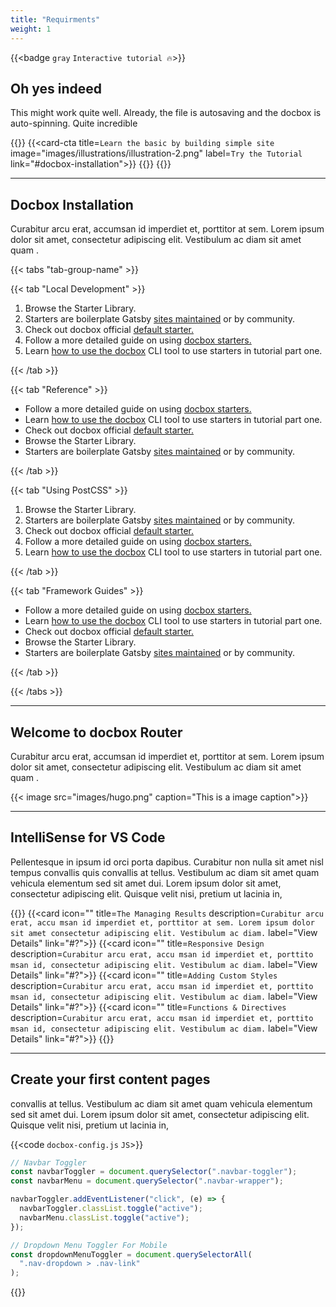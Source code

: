 ```yaml
---
title: "Requirments"
weight: 1
---
```


{{<badge `gray` `Interactive tutorial 🔥`>}}

## Oh yes indeed

This might work quite well. Already, the file is autosaving and the docbox is auto-spinning. Quite incredible

{{<card-cta-wrapper>}}
{{<card-cta title=`Learn the basic by building simple site` image="images/illustrations/illustration-2.png" label=`Try the Tutorial` link="#docbox-installation">}}
{{<card-cta title="Start using Docbox in your Website" image="images/illustrations/illustration-1.png" label="Quick Start" link="#welcome-to-docbox-router">}}
{{</card-cta-wrapper>}}

---

## Docbox Installation

Curabitur arcu erat, accumsan id imperdiet et, porttitor at sem. Lorem ipsum dolor sit amet, consectetur adipiscing elit. Vestibulum ac diam sit amet quam .

{{< tabs "tab-group-name" >}}

{{< tab "Local Development" >}}

1. Browse the Starter Library.
2. Starters are boilerplate Gatsby [sites maintained](#?) or by community.
3. Check out docbox official [default starter.](#?)
4. Follow a more detailed guide on using [docbox starters.](#?)
5. Learn [how to use the docbox](#?) CLI tool to use starters in tutorial part one.

{{< /tab >}}

{{< tab "Reference" >}}

- Follow a more detailed guide on using [docbox starters.](#?)
- Learn [how to use the docbox](#?) CLI tool to use starters in tutorial part one.
- Check out docbox official [default starter.](#?)
- Browse the Starter Library.
- Starters are boilerplate Gatsby [sites maintained](#?) or by community.

{{< /tab >}}

{{< tab "Using PostCSS" >}}

1. Browse the Starter Library.
2. Starters are boilerplate Gatsby [sites maintained](#?) or by community.
3. Check out docbox official [default starter.](#?)
4. Follow a more detailed guide on using [docbox starters.](#?)
5. Learn [how to use the docbox](#?) CLI tool to use starters in tutorial part one.

{{< /tab >}}

{{< tab "Framework Guides" >}}

- Follow a more detailed guide on using [docbox starters.](#?)
- Learn [how to use the docbox](#?) CLI tool to use starters in tutorial part one.
- Check out docbox official [default starter.](#?)
- Browse the Starter Library.
- Starters are boilerplate Gatsby [sites maintained](#?) or by community.

{{< /tab >}}

{{< /tabs >}}

---

## Welcome to docbox Router

Curabitur arcu erat, accumsan id imperdiet et, porttitor at sem. Lorem ipsum dolor sit amet, consectetur adipiscing elit. Vestibulum ac diam sit amet quam .

{{< image src="images/hugo.png" caption="This is a image caption">}}

---

## IntelliSense for VS Code

Pellentesque in ipsum id orci porta dapibus. Curabitur non nulla sit amet nisl tempus convallis quis convallis at tellus. Vestibulum ac diam sit amet quam vehicula elementum sed sit amet dui. Lorem ipsum dolor sit amet, consectetur adipiscing elit. Quisque velit nisi, pretium ut lacinia in,

{{<card-wrapper>}}
{{<card icon="" title=`The Managing Results` description=`Curabitur arcu erat, accu msan id imperdiet et, porttitor at sem. Lorem ipsum dolor sit amet consectetur adipiscing elit. Vestibulum ac diam.` label="View Details" link="#?">}}
{{<card icon="" title=`Responsive Design` description=`Curabitur arcu erat, accu msan id imperdiet et, porttito msan id, consectetur adipiscing elit. Vestibulum ac diam.` label="View Details" link="#?">}}
{{<card icon="" title=`Adding Custom Styles` description=`Curabitur arcu erat, accu msan id imperdiet et, porttito msan id, consectetur adipiscing elit. Vestibulum ac diam.` label="View Details" link="#?">}}
{{<card icon="" title=`Functions & Directives` description=`Curabitur arcu erat, accu msan id imperdiet et, porttito msan id, consectetur adipiscing elit. Vestibulum ac diam.` label="View Details" link="#?">}}
{{</card-wrapper>}}

---

## Create your first content pages

convallis at tellus. Vestibulum ac diam sit amet quam vehicula elementum sed sit amet dui. Lorem ipsum dolor sit amet, consectetur adipiscing elit. Quisque velit nisi, pretium ut lacinia in,

{{<code `docbox-config.js` `JS`>}}

```javascript
// Navbar Toggler
const navbarToggler = document.querySelector(".navbar-toggler");
const navbarMenu = document.querySelector(".navbar-wrapper");

navbarToggler.addEventListener("click", (e) => {
  navbarToggler.classList.toggle("active");
  navbarMenu.classList.toggle("active");
});

// Dropdown Menu Toggler For Mobile
const dropdownMenuToggler = document.querySelectorAll(
  ".nav-dropdown > .nav-link"
);
```

{{</code>}}
